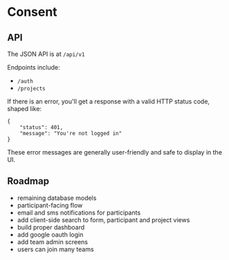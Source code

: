 # Consent

## API

The JSON API is at `/api/v1`

Endpoints include:

- `/auth`
- `/projects`

If there is an error, you'll get a response with a valid HTTP status code, shaped like:

```
{
    "status": 401,
    "message": "You're not logged in"
}
```

These error messages are generally user-friendly and safe to display in the UI.

## Roadmap

- remaining database models
- participant-facing flow
- email and sms notifications for participants
- add client-side search to form, participant and project views
- build proper dashboard
- add google oauth login
- add team admin screens
- users can join many teams